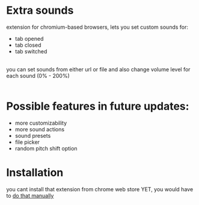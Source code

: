 # Extra sounds
extension for chromium-based browsers, lets you set custom sounds for:
- tab opened
- tab closed
- tab switched
<br><br>

you can set sounds from either url or file and also change volume level for each sound (0% - 200%)
<br><br>

# Possible features in future updates:
- more customizability
- more sound actions
- sound presets
- file picker
- random pitch shift option

# Installation
you cant install that extension from chrome web store YET, you would have to <a href="https://youtu.be/yNFwFQrc27Q">do that manually</a>

